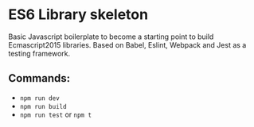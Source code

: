 ES6 Library skeleton
====================

Basic Javascript boilerplate to become a starting point to build Ecmascript2015 
libraries. Based on Babel, Eslint, Webpack and Jest as a testing framework. 

## Commands:
* `npm run dev`
* `npm run build`
* `npm run test` or `npm t`